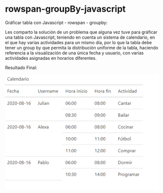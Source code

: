 # rowspan-groupBy-javascript
Gráficar tabla con Javascript - rowspan - groupby:

Les comparto la solución de un problema que alguna vez tuve para gráficar una tabla con Javascript, teniendo en cuenta un sistema de calendario, en el que hay varias actividades para un mismo día, por lo que la tabla debe tener un group by que permita la distribución uniforme de la tabla, haciendo referencia a la visualización de una única fecha y usuario, con varias actividades asignadas en horarios diferentes.

Resultado Final:

![Imagen de descripción del resultado Final](https://raw.githubusercontent.com/jrsaavedra1022/rowspan-groupby-javascript/master/assets/result-rowspan-groupby-javascript.PNG)
